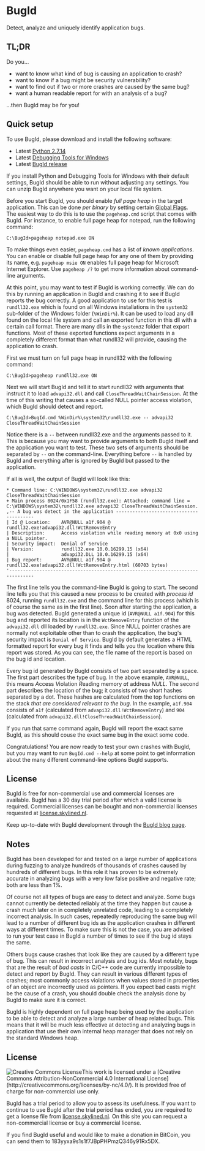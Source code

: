 BugId
=====

Detect, analyze and uniquely identify application bugs.

TL;DR
-----
Do you...
* want to know what kind of bug is causing an application to crash?
* want to know if a bug might be security vulnerability?
* want to find out if two or more crashes are caused by the same bug?
* want a human readable report for with an analysis of a bug?

...then BugId may be for you!

Quick setup
-----------
To use BugId, please download and install the following software:
* Latest [Python 2.7.14](https://www.python.org/downloads/release/python-2715/)
* Latest [Debugging Tools for Windows](https://docs.microsoft.com/en-us/windows-hardware/drivers/debugger/)
* Latest [BugId release](https://github.com/SkyLined/BugId/releases)

If you install Python and Debugging Tools for Windows with their default
settings, BugId should be able to run without adjusting any settings. You can
unzip BugId anywhere you want on your local file system.

Before you start BugId, you should enable *full page heap* in the target application.
This can be done *per binary* by setting certain [Global Flags](https://docs.microsoft.com/en-us/windows-hardware/drivers/debugger/global-flag-reference). The easiest way to do this is to use the
`pageheap.cmd` script that comes with BugId. For instance, to enable full page heap
for notepad, run the following command:

```
C:\BugId>pageheap notepad.exe ON
```
To make things even easier, `pageheap.cmd` has a list of *known applications*. You
can enable or disable full page heap for any one of them by providing its name, e.g.
`pageheap msie ON` enables full page heap for Microsoft Internet Explorer. Use
`pageheap /?` to get more information about command-line arguments.

At this point, you may want to test if BugId is working correctly. We can do this by
running an application in BugId and crashing it to see if BugId reports the bug
correctly. A good application to use for this test is `rundll32.exe` which is found
on all Windows installations in the `system32` sub-folder of the Windows folder
(`%WinDir%`). It can be used to load any dll found on the local file system and call
an exported function in this dll with a certain call format. There are many dlls in
the `system32` folder that export functions. Most of these exported functions expect
arguments in a completely different format than what rundll32 will provide, causing
the application to crash.

First we must turn on full page heap in rundll32 with the following command:

```
C:\BugId>pageheap rundll32.exe ON
```
Next we will start BugId and tell it to start rundll32 with arguments that instruct it
to load `advapi32.dll` and call `CloseThreadWaitChainSession`. At the time of this
writing that causes a so-called NULL pointer access violation, which BugId should
detect and report.

```
C:\BugId>BugId.cmd %WinDir%\system32\rundll32.exe -- advapi32 CloseThreadWaitChainSession
```
Notice there is a `--` between rundll32.exe and the arguments passed to it.
This is because you may want to provide arguments to both BugId itself and
the application you want to test. These two sets of arguments should be
separated by `--` on the command-line. Everything before `--` is handled by
BugId and everything after is ignored by BugId but passed to the application.

If all is well, the output of BugId will look like this:

```
* Command line: C:\WINDOWS\system32\rundll32.exe advapi32 CloseThreadWaitChainSession
+ Main process 8024/0x1F58 (rundll32.exe): Attached; command line = C:\WINDOWS\system32\rundll32.exe advapi32 CloseThreadWaitChainSession.
,-- A bug was detect in the application ----------------------------------------
| Id @ Location:    AVR@NULL a1f.904 @ rundll32.exe!advapi32.dll!WctRemoveEntry
| Description:      Access violation while reading memory at 0x0 using a NULL pointer.
| Security impact:  Denial of Service
| Version:          rundll32.exe 10.0.16299.15 (x64)
|                   advapi32.DLL 10.0.16299.15 (x64)
| Bug report:       AVR@NULL a1f.904 @ rundll32.exe!advapi32.dll!WctRemoveEntry.html (60703 bytes)
'-------------------------------------------------------------------------------
```

The first line tells you the command-line BugId is going to start. The second
line tells you that this caused a new process to be created with *process id*
8024, running `rundll32.exe` and the command line for this process (which is
of course the same as in the first line). Soon after starting the application,
a bug was detected. BugId generated a unique id (`AVR@NULL a1f.904`) for this
bug and reported its location is in the `WctRemoveEntry` function of the 
`advapi32.dll` dll loaded by `rundll32.exe`. Since NULL pointer crashes are
normally not exploitable other than to crash the application, the bug's
security impact is `Denial of Service`. BugId by default generates a HTML
formatted report for every bug it finds and tells you the location where this
report was stored. As you can see, the file name of the report is based on the
bug id and location.

Every bug id generated by BugId consists of two part separated by a space. The
first part describes the type of bug. In the above example, `AVR@NULL`, this
means *A*ccess *V*iolation *R*eading memory *at* address *NULL*. The second
part describes the location of the bug; it consists of two short hashes
separated by a dot. These hashes are calculated from the top functions on the
stack *that are considered relevant to the bug*. In the example, `a1f.904`
consists of `a1f` (calculated from `advapi32.dll!WctRemoveEntry`) and `904`
(calculated from `advapi32.dll!CloseThreadWaitChainSession`).

If you run that same command again, BugId will report the exact same BugId, as
this should couse the exact same bug in the exact some code.

Congratulations! You are now ready to test your own crashes with BugId, but
you may want to run `BugId.cmd --help` at some point to get information about
the many different command-line options BugId supports.

License
-------
BugId is free for non-commercial use and commercial licenses are available.
BugId has a 30 day trial period after which a valid license is required.
Commercial licenses can be bought and non-commercial licenses requested at
<a href="https://license.skylined.nl">license.skylined.nl</a>.

Keep up-to-date with BugId development through the [BugId blog page](https://bugid.skylined.nl).

Notes
-----
BugId has been developed for and tested on a large number of applications
during fuzzing to analyze hundreds of thousands of crashes caused by hundreds
of different bugs. In this role it has proven to be extremely accurate in
analyzing bugs with a very low false positive and negative rate; both are
less than 1%.

Of course not all types of bugs are easy to detect and analyze. Some bugs
cannot currently be detected reliably at the time they happen but cause a
crash much later on in completely unrelated code, leading to a completely
incorrect analysis. In such cases, repeatedly reproducing the same bug will
lead to a number of different bug ids as the application crashes in
different ways at different times. To make sure this is not the case, you
are advised to run your test case in BugId a number of times to see if the
bug id stays the same.

Others bugs cause crashes that look like they are caused by a different
type of bug. This can result in incorrect analysis and bug ids. Most
notably, bugs that are the result of *bad casts* in C/C++ code are
currently impossible to detect and report by BugId. They can result in
various different types of crashes; most commonly access violations when
values stored in properties of an object are incorrectly used as pointers.
If you expect bad casts might be the cause of a crash, you should double
check the analysis done by BugId to make sure it is correct.

BugId is highly dependent on full page heap being used by the application
to be able to detect and analyze a large number of heap related bugs. This
means that it will be much less effective at detecting and analyzing bugs
in application that use their own internal heap manager that does not rely
on the standard Windows heap.

License
-------
<a rel="license" href="http://creativecommons.org/licenses/by-nc/4.0/">
  <img alt="Creative Commons License" style="vertical-align: middle; float: left;" src="https://i.creativecommons.org/l/by-nc/4.0/88x31.png"/>
</a>
This work is licensed under a [Creative Commons Attribution-NonCommercial 4.0 International License](http://creativecommons.org/licenses/by-nc/4.0/). It is provided free of charge for non-commercial use only.

BugId has a trial period to allow you to assess its usefulness. If you
want to continue to use BugId after the trial period has ended, you are
required to get a license file from [license.skylined.nl](https://license.skylined.nl/).
On this site you can request a non-commercial license or buy a commercial
license.

If you find BugId useful and would like to make a donation in BitCoin,
you can send them to 183yyxa9s1s1f7JBpPHPmzQ346y91Rx5DX. 
